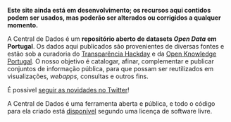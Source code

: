**Este site ainda está em desenvolvimento; os recursos aqui contidos podem ser
usados, mas poderão ser alterados ou corrigidos a qualquer momento.**

A Central de Dados é um **repositório aberto de datasets _Open Data_ em
Portugal**. Os dados aqui publicados são provenientes de diversas fontes e
estão sob a curadoria do [Transparência
Hackday](http://transparenciahackday.org) e da [Open Knowledge
Portugal](http://okfn.org/network/portugal). O nosso objetivo é catalogar,
afinar, complementar e publicar conjuntos de informação pública, para que
possam ser reutilizados em visualizações, *webapps*, consultas e outros fins.

É possível [seguir as novidades no Twitter](https://twitter.com/CentralDeDados)!

A Central de Dados é uma ferramenta aberta e pública, e todo o código para ela
criado está [disponível](https://github.com/centraldedados/centraldedados.pt) segundo
uma licença de software livre.


